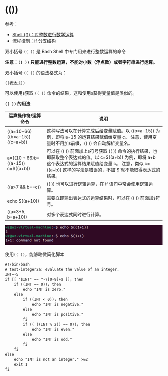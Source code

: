 # (())

参考：

+ [Shell (())：对整数进行数学运算](http://c.biancheng.net/view/2480.html)
+ [流程控制：if 分支结构](http://billie66.github.io/TLCL/book/chap28.html)



双小括号 `(( ))` 是 Bash Shell 中专门用来进行整数运算的命令

**注意：`(( ))` 只能进行整数运算，不能对小数（浮点数）或者字符串进行运算。**

双小括号 `(( ))` 的语法格式为：

```shell
((表达式))
```

可以使用`$`获取 `(( ))` 命令的结果，这和使用`$`获得变量值是类似的。

**`(( ))` 的用法**

| 运算操作符/运算命令                | 说明                                                         |
| ---------------------------------- | ------------------------------------------------------------ |
| ((a=10+66) ((b=a-15)) ((c=a+b))    | 这种写法可以在计算完成后给变量赋值。以 ((b=a-15)) 为例，即将 a-15 的运算结果赋值给变量 c。  注意，使用变量时不用加`$`前缀，(( )) 会自动解析变量名。 |
| a=$((10+66) b=$((a-15)) c=$((a+b)) | 可以在 (( )) 前面加上`$`符号获取 (( )) 命令的执行结果，也即获取整个表达式的值。以 c=$((a+b)) 为例，即将 a+b 这个表达式的运算结果赋值给变量 c。  注意，类似 c=((a+b)) 这样的写法是错误的，不加`$`就不能取得表达式的结果。 |
| ((a>7 && b==c))                    | (( )) 也可以进行逻辑运算，在 if 语句中常会使用逻辑运算。     |
| echo $((a+10))                     | 需要立即输出表达式的运算结果时，可以在 (( )) 前面加`$`符号。 |
| ((a=3+5, b=a+10))                  | 对多个表达式同时进行计算。                                   |

![016](https://github.com/winfredzen/Linux-Learn/blob/main/shell/images/016.png)



使用`(( ))`，能够略微简化脚本

```shell
#!/bin/bash
# test-integer2a: evaluate the value of an integer.
INT=-5
if [[ "$INT" =~ ^-?[0-9]+$ ]]; then
    if ((INT == 0)); then
        echo "INT is zero."
    else
        if ((INT < 0)); then
            echo "INT is negative."
        else
            echo "INT is positive."
        fi
        if (( ((INT % 2)) == 0)); then
            echo "INT is even."
        else
            echo "INT is odd."
        fi
    fi
else
    echo "INT is not an integer." >&2
    exit 1
fi
```















